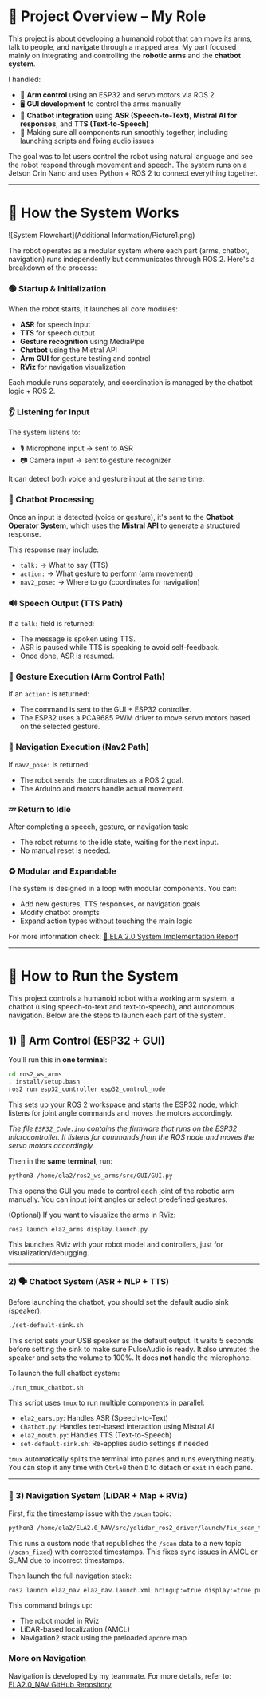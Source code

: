 # 🔧 Project Overview – My Role

This project is about developing a humanoid robot that can move its arms, talk to people, and navigate through a mapped area. My part focused mainly on integrating and controlling the **robotic arms** and the **chatbot system**.

I handled:

* 🦾 **Arm control** using an ESP32 and servo motors via ROS 2
* 🖥️ **GUI development** to control the arms manually
* 💬 **Chatbot integration** using **ASR (Speech-to-Text)**, **Mistral AI for responses**, and **TTS (Text-to-Speech)**
* 🧠 Making sure all components run smoothly together, including launching scripts and fixing audio issues

The goal was to let users control the robot using natural language and see the robot respond through movement and speech. The system runs on a Jetson Orin Nano and uses Python + ROS 2 to connect everything together.

---

# 🔄 How the System Works

![System Flowchart](Additional Information/Picture1.png)


The robot operates as a modular system where each part (arms, chatbot, navigation) runs independently but communicates through ROS 2. Here's a breakdown of the process:

### 🟢 Startup & Initialization

When the robot starts, it launches all core modules:

* **ASR** for speech input
* **TTS** for speech output
* **Gesture recognition** using MediaPipe
* **Chatbot** using the Mistral API
* **Arm GUI** for gesture testing and control
* **RViz** for navigation visualization

Each module runs separately, and coordination is managed by the chatbot logic + ROS 2.


### 👂 Listening for Input

The system listens to:

* 🎙️ Microphone input → sent to ASR
* 📷 Camera input → sent to gesture recognizer

It can detect both voice and gesture input at the same time.



### 🧠 Chatbot Processing

Once an input is detected (voice or gesture), it's sent to the **Chatbot Operator System**, which uses the **Mistral API** to generate a structured response.

This response may include:

* `talk:` → What to say (TTS)
* `action:` → What gesture to perform (arm movement)
* `nav2_pose:` → Where to go (coordinates for navigation)



### 🔊 Speech Output (TTS Path)

If a `talk:` field is returned:

* The message is spoken using TTS.
* ASR is paused while TTS is speaking to avoid self-feedback.
* Once done, ASR is resumed.

### 🦾 Gesture Execution (Arm Control Path)

If an `action:` is returned:

* The command is sent to the GUI + ESP32 controller.
* The ESP32 uses a PCA9685 PWM driver to move servo motors based on the selected gesture.



### 🧭 Navigation Execution (Nav2 Path)

If `nav2_pose:` is returned:

* The robot sends the coordinates as a ROS 2 goal.
* The Arduino and motors handle actual movement.



### 💤 Return to Idle

After completing a speech, gesture, or navigation task:

* The robot returns to the idle state, waiting for the next input.
* No manual reset is needed.



### ♻️ Modular and Expandable

The system is designed in a loop with modular components. You can:

* Add new gestures, TTS responses, or navigation goals
* Modify chatbot prompts
* Expand action types without touching the main logic


For more information check:
[📄 ELA 2.0 System Implementation Report](Additional_Information/ELA%202.0%20System%20implementation.pdf)


---


# 🤖 How to Run the System

This project controls a humanoid robot with a working arm system, a chatbot (using speech-to-text and text-to-speech), and autonomous navigation. Below are the steps to launch each part of the system.



## 1) 🦾 Arm Control (ESP32 + GUI)

You’ll run this in **one terminal**:

```bash
cd ros2_ws_arms
. install/setup.bash
ros2 run esp32_controller esp32_control_node
```

This sets up your ROS 2 workspace and starts the ESP32 node, which listens for joint angle commands and moves the motors accordingly.

*The file `ESP32_Code.ino` contains the firmware that runs on the ESP32 microcontroller. It listens for commands from the ROS node and moves the servo motors accordingly.*

Then in the **same terminal**, run:

```bash
python3 /home/ela2/ros2_ws_arms/src/GUI/GUI.py
```

This opens the GUI you made to control each joint of the robotic arm manually. You can input joint angles or select predefined gestures.

(Optional) If you want to visualize the arms in RViz:

```bash
ros2 launch ela2_arms display.launch.py
```

This launches RViz with your robot model and controllers, just for visualization/debugging.

---

### 2) 🗣️ Chatbot System (ASR + NLP + TTS)

Before launching the chatbot, you should set the default audio sink (speaker):

```bash
./set-default-sink.sh
```

This script sets your USB speaker as the default output. It waits 5 seconds before setting the sink to make sure PulseAudio is ready. It also unmutes the speaker and sets the volume to 100%. It does **not** handle the microphone.

To launch the full chatbot system:

```bash
./run_tmux_chatbot.sh
```

This script uses `tmux` to run multiple components in parallel:

* `ela2_ears.py`: Handles ASR (Speech-to-Text)
* `Chatbot.py`: Handles text-based interaction using Mistral AI
* `ela2_mouth.py`: Handles TTS (Text-to-Speech)
* `set-default-sink.sh`: Re-applies audio settings if needed

`tmux` automatically splits the terminal into panes and runs everything neatly. You can stop it any time with `Ctrl+B` then `D` to detach or `exit` in each pane.

---

### 🧭 3) Navigation System (LiDAR + Map + RViz)

First, fix the timestamp issue with the `/scan` topic:

```bash
python3 /home/ela2/ELA2.0_NAV/src/ydlidar_ros2_driver/launch/fix_scan_timestamp.py
```

This runs a custom node that republishes the `/scan` data to a new topic (`/scan_fixed`) with corrected timestamps. This fixes sync issues in AMCL or SLAM due to incorrect timestamps.

Then launch the full navigation stack:

```bash
ros2 launch ela2_nav ela2_nav.launch.xml bringup:=true display:=true pre_map:=true map:=apcore
```

This command brings up:

* The robot model in RViz
* LiDAR-based localization (AMCL)
* Navigation2 stack using the preloaded `apcore` map
 
### More on Navigation

Navigation is developed by my teammate. For more details, refer to:
[ELA2.0\_NAV GitHub Repository](https://github.com/LimJingXiang1226/ELA2.0_NAV?tab=readme-ov-file)
